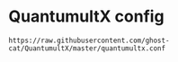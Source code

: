 # QuantumultX config

```
https://raw.githubusercontent.com/ghost-cat/QuantumultX/master/quantumultx.conf
```
